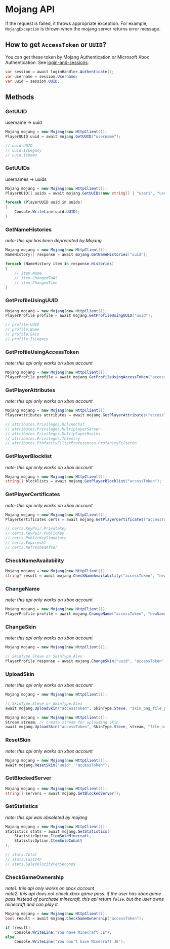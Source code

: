 # Mojang API

If the request is failed, it throws appropriate exception. For example, `MojangException` is thrown when the mojang server returns error message.

## How to get `AccessToken` or `UUID`?

You can get these token by Mojang Authentication or Microsoft Xbox Authentication. See [login-and-sessions](../cmllib.core/login-and-sessions/ "mention").

```csharp
var session = await loginHandler.Authenticate();
var username = session.Username;
var uuid = session.UUID;
```

## Methods

### GetUUID

username -> uuid

```csharp
Mojang mojang = new Mojang(new HttpClient());
PlayerUUID uuid = await mojang.GetUUID("username");

// uuid.UUID
// uuid.IsLegacy
// uuid.IsDemo
```

### GetUUIDs

usernames -> uuids

```csharp
Mojang mojang = new Mojang(new HttpClient());
PlayerUUID[] uuids = await mojang.GetUUIDs(new string[] { "user1", "user2" });

foreach (PlayerUUID uuid in uuids)
{
    Console.WriteLine(uuid.UUID);
}
```

### GetNameHistories

_note: this api has been deprecated by Mojang_

```csharp
Mojang mojang = new Mojang(new HttpClient());
NameHistory[] response = await mojang.GetNameHistories("uuid");

foreach (NameHistory item in response.Histories)
{
    // item.Name
    // item.ChangedToAt
    // item.ChangedTime
}
```

### GetProfileUsingUUID

```csharp
Mojang mojang = new Mojang(new HttpClient());
PlayerProfile profile = await mojang.GetProfileUsingUUID("uuid");

// profile.UUID
// profile.Name
// profile.Skin
// profile.IsLegacy
```

### GetProfileUsingAccessToken

_note: this api only works on xbox account_

```csharp
Mojang mojang = new Mojang(new HttpClient());
PlayerProfile profile = await mojang.GetProfileUsingAccessToken("accessToken");
```

### GetPlayerAttributes

_note: this api only works on xbox account_

```csharp
Mojang mojang = new Mojang(new HttpClient());
PlayerAttributes attributes = await mojang.GetPlayerAttributes("accessToken");

// attributes.Privileges.OnlineChat
// attributes.Privileges.MultiplayerServer
// attributes.Privileges.MultiplayerRealms
// attributes.Privileges.Telemtry
// attributes.ProfanityFilterPreferences.ProfanityFilterOn
```

### GetPlayerBlocklist

_note: this api only works on xbox account_

```csharp
Mojang mojang = new Mojang(new HttpClient());
string[] blocklists = await mojang.GetPlayerBlocklist("accessToken");
```

### GetPlayerCertificates

_note: this api only works on xbox account_

```csharp
Mojang mojang = new Mojang(new HttpClient());
PlayerCertificates certs = await mojang.GetPlayerCertificates("accessToken");

// certs.KeyPair.PrivateKey
// certs.KeyPair.PublicKey
// certs.PublicKeySignature
// certs.ExpiresAt
// certs.RefreshedAfter
```

### CheckNameAvailability

```csharp
Mojang mojang = new Mojang(new HttpClient());
string? result = await mojang.CheckNameAvailability("accessToken", "newName");
```

### ChangeName

_note: this api only works on xbox account_

```csharp
Mojang mojang = new Mojang(new HttpClient());
PlayerProfile profile = await mojang.ChangeName("accessToken", "newName");
```

### ChangeSkin

_note: this api only works on xbox account_

```csharp
Mojang mojang = new Mojang(new HttpClient());

// SkinType.Steve or SkinType.Alex
PlayerProfile response = await mojang.ChangeSkin("uuid", "accessToken", SkinType.Steve, "skinUrl");
```

### UploadSkin

_note: this api only works on xbox account_

```csharp
Mojang mojang = new Mojang(new HttpClient());

// SkinType.Steve or SkinType.Alex
await mojang.UploadSkin("accessToken", SkinType.Steve, "skin_png_file_path");
```

```csharp
Mojang mojang = new Mojang(new HttpClient());
Stream stream; // create stream for uploading skin
await mojang.UploadSkin("accessToken", SkinType.Steve, stream, "file_name");
```

### ResetSkin

_note: this api only works on xbox account_

```csharp
Mojang mojang = new Mojang(new HttpClient());
await mojang.ResetSkin("uuid", "accessToken");
```

### GetBlockedServer

```csharp
Mojang mojang = new Mojang(new HttpClient());
string[] servers = await mojang.GetBlockedServer();
```

### GetStatistics

_note: this api was obsoleted by mojang_

```csharp
Mojang mojang = new Mojang(new HttpClient());
Statistics stats = await mojang.GetStatistics(
    StatisticOption.ItemSoldMinecraft,
    StatisticOption.ItemSoldCobalt
);

// stats.Total
// stats.Last24h
// stats.SaleVelocityPerSeconds
```

### CheckGameOwnership

_note1: this api only works on xbox account_\
_note2: this api does not check xbox game pass. if the user has xbox game pass instead of purchase minecraft, this api return `false`. but the user owns minecraft and can play it._

```csharp
Mojang mojang = new Mojang(new HttpClient());
bool result = await mojang.CheckGameOwnership("accessToken");

if (result)
    Console.WriteLine("You have Minecraft JE");
else
    Console.WriteLine("You don't have Minecraft JE");
```
